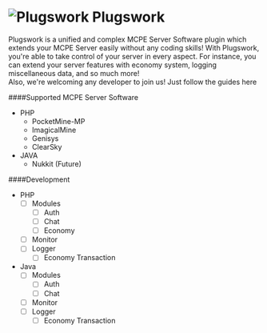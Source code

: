 ![Plugswork](https://github.com/deotern/Plugswork/blob/master/image/pw-github-cover.png)
Plugswork
=====
Plugswork is a unified and complex MCPE Server Software plugin which extends your MCPE Server easily without any coding skills! With Plugswork, you're able to take control of your server in every aspect. For instance, you can extend your server features with economy system, logging miscellaneous data, and so much more!<br>
Also, we're welcoming any developer to join us! Just follow the guides here

####Supported MCPE Server Software
- PHP
  - PocketMine-MP
  - ImagicalMine
  - Genisys
  - ClearSky
- JAVA
  - Nukkit (Future)

####Development
- PHP
  - [ ] Modules
    - [ ] Auth
    - [ ] Chat
    - [ ] Economy
  - [ ] Monitor
  - [ ] Logger
    - [ ] Economy Transaction
- Java
  - [ ] Modules
    - [ ] Auth
    - [ ] Chat
  - [ ] Monitor
  - [ ] Logger
    - [ ] Economy Transaction
